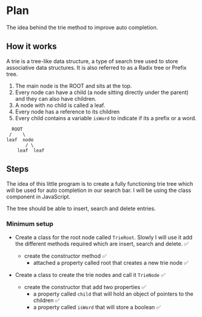 # Plan

The idea behind the trie method to improve auto completion.


## How it works

A trie is a tree-like data structure, a type of search tree used to store associative data structures. It is also referred to as a Radix tree or Prefix tree.

1. The main node is the ROOT and sits at the top.
2. Every node can have a child (a node sitting directly under the parent) and they can also have children.
3. A node with no child is called a leaf.
4. Every node has a reference to its children
5. Every child contains a variable `isWord` to indicate if its a prefix or a word.


```
  ROOT
 /    \
leaf  node
       / \
    leaf  leaf
```


## Steps

The idea of this little program is to create a fully functioning trie tree which will be used for auto completion in our search bar. I will be using the class component in JavaScript.

The tree should be able to insert, search and delete entries.

### Minimum setup

- Create a class for the root node called `TrieRoot`. Slowly I will use it add the different methods required which are insert, search and delete. ✅
  - create the constructor method ✅
    - attached a property called root that creates a new trie node ✅

- Create a class to create the trie nodes and call it `TrieNode` ✅
  - create the constructor that add two properties ✅
    - a property called `child` that will hold an object of pointers to the children ✅
    - a property called `isWord` that will store a boolean ✅

